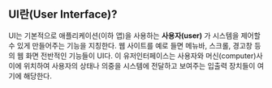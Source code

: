 **UI란(User Interface)?**
------
UI는 기본적으로 애플리케이션(이하 앱)을 사용하는 **사용자(user)** 가 시스템을 제어할 수 있게 만들어주는 기능을 지칭한다. 웹 사이트를 예로 들면 메뉴바, 스크롤, 경고창 등의 웹 화면 전반적인 기능들이 UI다. 이 유저인터페이스는 사용자와 머신(computer)사이에 위치하여 사용자의 상태나 의중을 시스템에 전달하고 보여주는 입출력 장치들이 여기에 해당한다.


